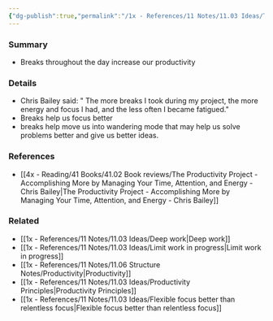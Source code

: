 ```yaml
---
{"dg-publish":true,"permalink":"/1x - References/11 Notes/11.03 Ideas/The more breaks you take the more productive you become/","title":"The more breaks you take the more productive you become","created":"2023-10-29T23:42:58.000+03:00","updated":"2024-02-14T20:18:22.086+03:00"}
---
```



### Summary
- Breaks throughout the day increase our productivity

### Details
- Chris Bailey said: " The more breaks I took during my project, the more energy and focus I had, and the less often I became fatigued."
- Breaks help us focus better
- breaks help move us into wandering mode that may help us solve problems better and give us better ideas.

### References
- [[4x - Reading/41 Books/41.02 Book reviews/The Productivity Project - Accomplishing More by Managing Your Time, Attention, and Energy - Chris Bailey\|The Productivity Project - Accomplishing More by Managing Your Time, Attention, and Energy - Chris Bailey]]

### Related
- [[1x - References/11 Notes/11.03 Ideas/Deep work\|Deep work]]
- [[1x - References/11 Notes/11.03 Ideas/Limit work in progress\|Limit work in progress]]
- [[1x - References/11 Notes/11.06 Structure Notes/Productivity\|Productivity]]
- [[1x - References/11 Notes/11.03 Ideas/Productivity Principles\|Productivity Principles]]
- [[1x - References/11 Notes/11.03 Ideas/Flexible focus better than relentless focus\|Flexible focus better than relentless focus]]